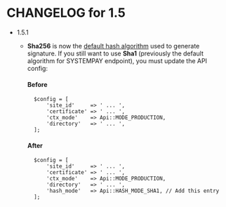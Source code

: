 CHANGELOG for 1.5
===

* 1.5.1
    * __Sha256__ is now the <ins>default hash algorithm</ins> used to generate signature. If you still want to use __Sha1__ (previously the default algorithm for SYSTEMPAY endpoint), you must update the API config:
    
        #### Before
      
            $config = [
                'site_id'     => ' ... ',
                'certificate' => ' ... ',
                'ctx_mode'    => Api::MODE_PRODUCTION,
                'directory'   => ' ... ',
            ];
      
        #### After
      
            $config = [
                'site_id'     => ' ... ',
                'certificate' => ' ... ',
                'ctx_mode'    => Api::MODE_PRODUCTION,
                'directory'   => ' ... ',
                'hash_mode'   => Api::HASH_MODE_SHA1, // Add this entry
            ];
